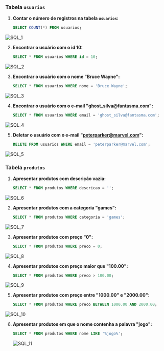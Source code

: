 
### Tabela `usuarios`

1. **Contar o número de registros na tabela `usuarios`:**
   ```sql
   SELECT COUNT(*) FROM usuarios;
   ```
![SQL_1](/uploads/618e48e167c6af1a4dee13c65af81d02/SQL_1.png)

2. **Encontrar o usuário com o id 10:**
   ```sql
   SELECT * FROM usuarios WHERE id = 10;
   ```
![SQL_2](/uploads/29517813793191eb07b147b9613ff2b8/SQL_2.png)

3. **Encontrar o usuário com o nome "Bruce Wayne":**
   ```sql
   SELECT * FROM usuarios WHERE nome = 'Bruce Wayne';
   ```
![SQL_3](/uploads/a626e408f3b6dd492a2507d79ba5a827/SQL_3.png)

4. **Encontrar o usuário com o e-mail "ghost_silva@fantasma.com":**
   ```sql
   SELECT * FROM usuarios WHERE email = 'ghost_silva@fantasma.com';
   ```
![SQL_4](/uploads/7a2f548d3f6b532584160302ba0597db/SQL_4.png)

5. **Deletar o usuário com o e-mail "peterparker@marvel.com":**
   ```sql
   DELETE FROM usuarios WHERE email = 'peterparker@marvel.com';
   ```
![SQL_5](/uploads/a03af20da2fc6988b628c9c255be2822/SQL_5.png)

### Tabela `produtos`

1. **Apresentar produtos com descrição vazia:**
   ```sql
   SELECT * FROM produtos WHERE descricao = '';
   ```
![SQL_6](/uploads/61ea46b46dc7373935af6d56e6ef660d/SQL_6.png)

2. **Apresentar produtos com a categoria "games":**
   ```sql
   SELECT * FROM produtos WHERE categoria = 'games';
   ```
 ![SQL_7](/uploads/ef35dd69fc9ed036997feb1beca1bba6/SQL_7.png)

3. **Apresentar produtos com preço "0":**
   ```sql
   SELECT * FROM produtos WHERE preco = 0;
   ```
![SQL_8](/uploads/295cfa89954e91ae5b7dad161b335987/SQL_8.png)

4. **Apresentar produtos com preço maior que "100.00":**
   ```sql
   SELECT * FROM produtos WHERE preco > 100.00;
   ```
![SQL_9](/uploads/0905f2763e30d53d865b1b90c188c567/SQL_9.png)

5. **Apresentar produtos com preço entre "1000.00" e "2000.00":**
   ```sql
   SELECT * FROM produtos WHERE preco BETWEEN 1000.00 AND 2000.00;
   ```
![SQL_10](/uploads/9a566d0c91421680ee4748fcd1bd3c49/SQL_10.png)

6. **Apresentar produtos em que o nome contenha a palavra "jogo":**
   ```sql
   SELECT * FROM produtos WHERE nome LIKE '%jogo%';
   ```

   ![SQL_11](/uploads/5b33969922477de15fb0ef9970799e98/SQL_11.png)
 